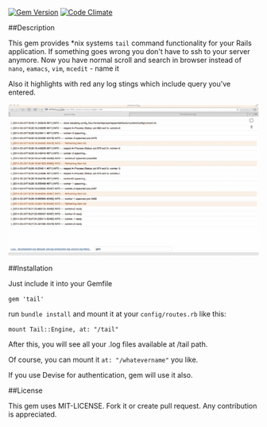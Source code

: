 [![Gem Version](https://badge.fury.io/rb/tail.png)](http://badge.fury.io/rb/tail)
[![Code Climate](https://codeclimate.com/github/k2m30/tail.png)](https://codeclimate.com/github/k2m30/tail)

##Description

This gem provides *nix systems `tail` command functionality for your Rails application.
If something goes wrong you don't have to ssh to your server anymore. Now you have normal scroll and search in browser instead of `nano`, `eamacs`, `vim`, `mcedit` - name it

Also it highlights with red any log stings which include query you've entered.

![How it works](how_it_works.gif)


##Installation

Just include it into your Gemfile

    gem 'tail'

run `bundle install` and mount it at your `config/routes.rb` like this:

    mount Tail::Engine, at: "/tail"

After this, you will see all your .log files available at /tail path.

Of course, you can mount it `at: "/whatevername"` you like.

If you use Devise for authentication, gem will use it also.

##License

This gem uses MIT-LICENSE. Fork it or create pull request. Any contribution is appreciated.

